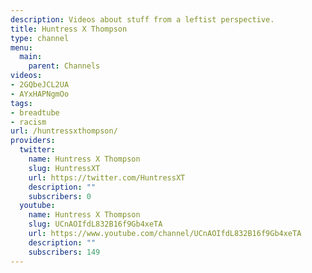 ```yaml
---
description: Videos about stuff from a leftist perspective.
title: Huntress X Thompson
type: channel
menu:
  main:
    parent: Channels
videos:
- 2GQbeJCL2UA
- AYxHAPNgmOo
tags:
- breadtube
- racism
url: /huntressxthompson/
providers:
  twitter:
    name: Huntress X Thompson
    slug: HuntressXT
    url: https://twitter.com/HuntressXT
    description: ""
    subscribers: 0
  youtube:
    name: Huntress X Thompson
    slug: UCnAOIfdL832B16f9Gb4xeTA
    url: https://www.youtube.com/channel/UCnAOIfdL832B16f9Gb4xeTA
    description: ""
    subscribers: 149
---
```

